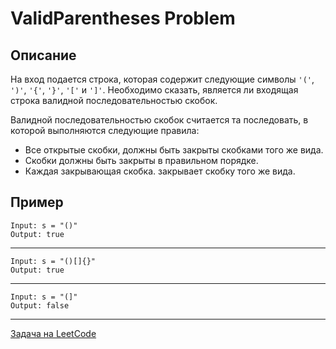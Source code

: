 # ValidParentheses Problem

## Описание
На вход подается строка, которая содержит следующие символы `'('`, `')'`, `'{'`, `'}'`, `'['` и `']'`. Необходимо сказать, является ли входящая строка валидной последовательностью скобок.

Валидной последовательностью скобок считается та последовать, в которой выполняются следующие правила:

- Все открытые скобки, должны быть закрыты скобками того же вида.
- Скобки должны быть закрыты в правильном порядке.
- Каждая закрывающая скобка. закрывает скобку того же вида.

## Пример

```
Input: s = "()"
Output: true
```
---
```
Input: s = "()[]{}"
Output: true
```
---
```
Input: s = "(]"
Output: false
```

---
<a href="https://leetcode.com/problems/valid-parentheses/">Задача на LeetCode</a>